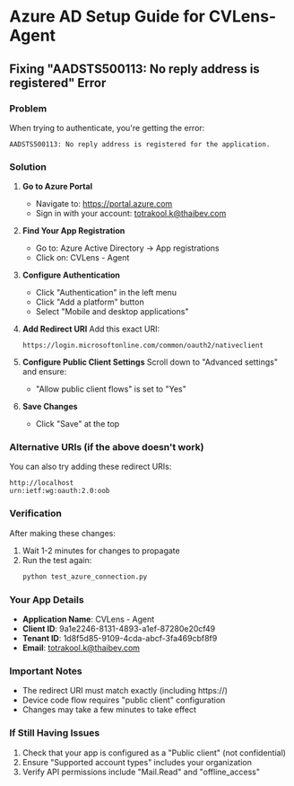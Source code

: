 # Azure AD Setup Guide for CVLens-Agent

## Fixing "AADSTS500113: No reply address is registered" Error

### Problem
When trying to authenticate, you're getting the error:
```
AADSTS500113: No reply address is registered for the application.
```

### Solution

1. **Go to Azure Portal**
   - Navigate to: https://portal.azure.com
   - Sign in with your account: totrakool.k@thaibev.com

2. **Find Your App Registration**
   - Go to: Azure Active Directory → App registrations
   - Click on: CVLens - Agent

3. **Configure Authentication**
   - Click "Authentication" in the left menu
   - Click "Add a platform" button
   - Select "Mobile and desktop applications"

4. **Add Redirect URI**
   Add this exact URI:
   ```
   https://login.microsoftonline.com/common/oauth2/nativeclient
   ```

5. **Configure Public Client Settings**
   Scroll down to "Advanced settings" and ensure:
   - "Allow public client flows" is set to "Yes"

6. **Save Changes**
   - Click "Save" at the top

### Alternative URIs (if the above doesn't work)
You can also try adding these redirect URIs:
```
http://localhost
urn:ietf:wg:oauth:2.0:oob
```

### Verification
After making these changes:
1. Wait 1-2 minutes for changes to propagate
2. Run the test again:
   ```bash
   python test_azure_connection.py
   ```

### Your App Details
- **Application Name**: CVLens - Agent
- **Client ID**: 9a1e2246-8131-4893-a1ef-87280e20cf49
- **Tenant ID**: 1d8f5d85-9109-4cda-abcf-3fa469cbf8f9
- **Email**: totrakool.k@thaibev.com

### Important Notes
- The redirect URI must match exactly (including https://)
- Device code flow requires "public client" configuration
- Changes may take a few minutes to take effect

### If Still Having Issues
1. Check that your app is configured as a "Public client" (not confidential)
2. Ensure "Supported account types" includes your organization
3. Verify API permissions include "Mail.Read" and "offline_access" 